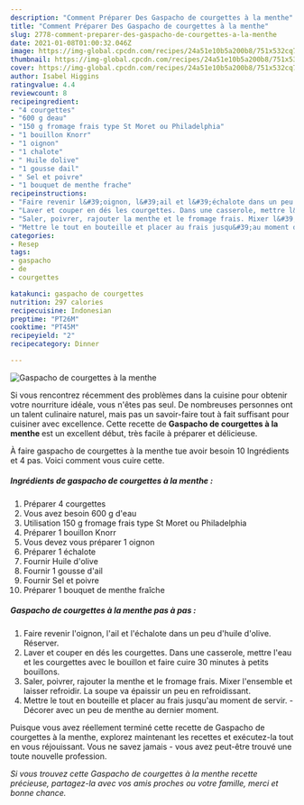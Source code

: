 ```yaml
---
description: "Comment Préparer Des Gaspacho de courgettes à la menthe"
title: "Comment Préparer Des Gaspacho de courgettes à la menthe"
slug: 2778-comment-preparer-des-gaspacho-de-courgettes-a-la-menthe
date: 2021-01-08T01:00:32.046Z
image: https://img-global.cpcdn.com/recipes/24a51e10b5a200b8/751x532cq70/gaspacho-de-courgettes-a-la-menthe-photo-principale-de-la-recette.jpg
thumbnail: https://img-global.cpcdn.com/recipes/24a51e10b5a200b8/751x532cq70/gaspacho-de-courgettes-a-la-menthe-photo-principale-de-la-recette.jpg
cover: https://img-global.cpcdn.com/recipes/24a51e10b5a200b8/751x532cq70/gaspacho-de-courgettes-a-la-menthe-photo-principale-de-la-recette.jpg
author: Isabel Higgins
ratingvalue: 4.4
reviewcount: 8
recipeingredient:
- "4 courgettes"
- "600 g deau"
- "150 g fromage frais type St Moret ou Philadelphia"
- "1 bouillon Knorr"
- "1 oignon"
- "1 chalote"
- " Huile dolive"
- "1 gousse dail"
- " Sel et poivre"
- "1 bouquet de menthe frache"
recipeinstructions:
- "Faire revenir l&#39;oignon, l&#39;ail et l&#39;échalote dans un peu d&#39;huile d&#39;olive. Réserver."
- "Laver et couper en dés les courgettes. Dans une casserole, mettre l&#39;eau et les courgettes avec le bouillon et faire cuire 30 minutes à petits bouillons."
- "Saler, poivrer, rajouter la menthe et le fromage frais. Mixer l&#39;ensemble et laisser refroidir. La soupe va épaissir un peu en refroidissant."
- "Mettre le tout en bouteille et placer au frais jusqu&#39;au moment de servir. Décorer avec un peu de menthe au dernier moment."
categories:
- Resep
tags:
- gaspacho
- de
- courgettes

katakunci: gaspacho de courgettes 
nutrition: 297 calories
recipecuisine: Indonesian
preptime: "PT26M"
cooktime: "PT45M"
recipeyield: "2"
recipecategory: Dinner

---
```



![Gaspacho de courgettes à la menthe](https://img-global.cpcdn.com/recipes/24a51e10b5a200b8/751x532cq70/gaspacho-de-courgettes-a-la-menthe-photo-principale-de-la-recette.jpg)

Si vous rencontrez récemment des problèmes dans la cuisine pour obtenir votre nourriture idéale, vous n'êtes pas seul. De nombreuses personnes ont un talent culinaire naturel, mais pas un savoir-faire tout à fait suffisant pour cuisiner avec excellence. Cette recette de <strong> Gaspacho de courgettes à la menthe </strong> est un excellent début, très facile à préparer et délicieuse.

<!--inarticleads1-->

À faire gaspacho de courgettes à la menthe tue avoir besoin 10 Ingrédients et 4 pas. Voici comment vous cuire cette.

##### Ingrédients de gaspacho de courgettes à la menthe :

1. Préparer 4 courgettes
1. Vous avez besoin 600 g d&#39;eau
1. Utilisation 150 g fromage frais type St Moret ou Philadelphia
1. Préparer 1 bouillon Knorr
1. Vous devez vous préparer 1 oignon
1. Préparer 1 échalote
1. Fournir  Huile d&#39;olive
1. Fournir 1 gousse d&#39;ail
1. Fournir  Sel et poivre
1. Préparer 1 bouquet de menthe fraîche




<!--inarticleads2-->

##### Gaspacho de courgettes à la menthe pas à pas :

1. Faire revenir l&#39;oignon, l&#39;ail et l&#39;échalote dans un peu d&#39;huile d&#39;olive. Réserver.
1. Laver et couper en dés les courgettes. Dans une casserole, mettre l&#39;eau et les courgettes avec le bouillon et faire cuire 30 minutes à petits bouillons.
1. Saler, poivrer, rajouter la menthe et le fromage frais. Mixer l&#39;ensemble et laisser refroidir. La soupe va épaissir un peu en refroidissant.
1. Mettre le tout en bouteille et placer au frais jusqu&#39;au moment de servir. - Décorer avec un peu de menthe au dernier moment.




<!--inarticleads1-->

<p>
Puisque vous avez réellement terminé cette recette de Gaspacho de courgettes à la menthe, explorez maintenant les recettes et exécutez-la tout en vous réjouissant. Vous ne savez jamais - vous avez peut-être trouvé une toute nouvelle profession.
</p>

<p>
<i>Si vous trouvez cette Gaspacho de courgettes à la menthe recette précieuse, partagez-la avec vos amis proches ou votre famille, merci et bonne chance.</i>
</p>
